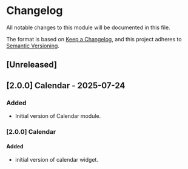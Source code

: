# Changelog

All notable changes to this module will be documented in this file.

The format is based on [Keep a Changelog](https://keepachangelog.com/en/1.0.0/), and this project adheres to [Semantic Versioning](https://semver.org/spec/v2.0.0.html).

## [Unreleased]

## [2.0.0] Calendar - 2025-07-24

### Added

- Initial version of Calendar module.

### [2.0.0] Calendar

#### Added

- initial version of calendar widget.
